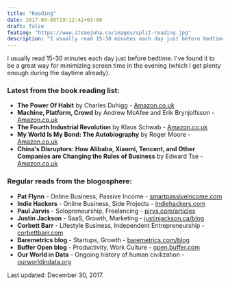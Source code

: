 ```yaml
---
title: "Reading"
date: 2017-09-05T19:12:42+03:00
draft: false
featimg: "https://www.itsmejuha.co/images/split-reading.jpg"
description: "I usually read 15-30 minutes each day just before bedtime. I've found it to be a great way for minimizing screen time in the evening (which I get plenty enough during the daytime already)."
---
```


I usually read 15-30 minutes each day just before bedtime. I've found it to be a great way for minimizing screen time in the evening (which I get plenty enough during the daytime already).

### Latest from the book reading list:

* **The Power Of Habit** by Charles Duhigg - [Amazon.co.uk](https://www.amazon.co.uk/Power-Habit-Business-Charles-Jan-2014/dp/B00LKJ63AG/)
* **Machine, Platform, Crowd** by Andrew McAfee and Erik Brynjolfsson - [Amazon.co.uk](https://www.amazon.co.uk/Machine-Platform-Crowd-Harnessing-Revolution/dp/0393254291/)
* **The Fourth Industrial Revolution** by Klaus Schwab - [Amazon.co.uk](https://www.amazon.co.uk/Fourth-Industrial-Revolution-Klaus-Schwab/dp/0241300754)
* **My World Is My Bond: The Autobiography** by Roger Moore - [Amazon.co.uk](https://www.amazon.co.uk/My-Word-Bond-Autobiography/dp/1843173875/)
* **China's Disruptors: How Alibaba, Xiaomi, Tencent, and Other Companies are Changing the Rules of Business** by Edward Tse - [Amazon.co.uk](https://www.amazon.co.uk/Chinas-Disruptors-Companies-Changing-Business/dp/0241240395/)

### Regular reads from the blogosphere:

* **Pat Flynn** - Online Business, Passive Income - [smartpassiveincome.com](https://www.smartpassiveincome.com/)
* **Indie Hackers** - Online Business, Side Projects - [indiehackers.com](https://www.indiehackers.com/)
* **Paul Jarvis** - Solopreneurship, Freelancing - [pjrvs.com/articles](https://pjrvs.com/articles/)
* **Justin Jackson** - SaaS, Growth, Marketing - [justinjackson.ca/blog](https://justinjackson.ca/blog/)
* **Corbett Barr** - Lifestyle Business, Independent Entrepreneurship - [corbettbarr.com](http://corbettbarr.com/)
* **Baremetrics blog** - Startups, Growth - [baremetrics.com/blog](https://baremetrics.com/blog/)
* **Buffer Open blog** - Productivity, Work Culture - [open.buffer.com](https://open.buffer.com/)
* **Our World in Data** - Ongoing history of human civilization - [ourworldindata.org](https://ourworldindata.org/)

Last updated: December 30, 2017.